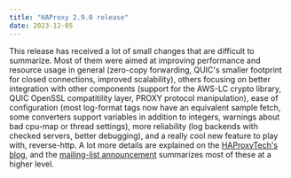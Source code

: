 ```yaml
---
title: "HAProxy 2.9.0 release"
date: 2023-12-05
---
```


This release has received a lot of small changes that are difficult to summarize. Most of them were aimed at improving performance and resource usage in general (zero-copy forwarding, QUIC's smaller footprint for closed connections, improved scalability), others focusing on better integration with other components (support for the AWS-LC crypto library, QUIC OpenSSL compatitility layer, PROXY protocol manipulation), ease of configuration (most log-format tags now have an equivalent sample fetch, some converters support variables in addition to integers, warnings about bad cpu-map or thread settings), more reliability (log backends with checked servers, better debugging), and a really cool new feature to play with, reverse-http. A lot more details are explained on the [HAProxyTech's blog](https://www.haproxy.com/blog/announcing-haproxy-2-9), and the [mailing-list announcement](https://www.mail-archive.com/haproxy@formilux.org/msg43600.html) summarizes most of these at a higher level.
